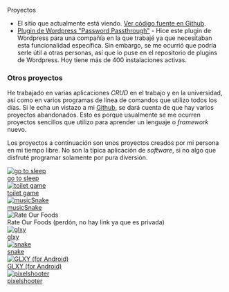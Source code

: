 Proyectos

*   El sitio que actualmente está viendo. [Ver código fuente en Github](https://github.com/kaeruct/andres.villarreal.co.cr).
*   [Plugin de Wordpress "Password Passthrough"](https://wordpress.org/plugins/password-passthrough) - Hice este plugin de Wordpress para una compañía en la que trabajé ya que necesitaban esta funcionalidad específica. Sin embargo, se me ocurrió que podría serle útil a otras personas, así que lo puse en el repositorio de plugins de Wordpress. Hoy tiene más de 400 instalaciones activas.

### Otros proyectos

He trabajado en varias aplicaciones _CRUD_ en el trabajo y en la universidad, así como en varios programas de línea de comandos que utilizo todos los días. Si le echa un vistazo a mi [Github](https://github.com/KaeruCT), se dará cuenta de que hay varios proyectos abandonados. Esto es porque usualmente se me ocurren proyectos sencillos que utilizo para aprender un lenguaje o _framework_ nuevo.

Los proyectos a continuación son unos proyectos creados por mi persona en mi tiempo libre. No son la típica aplicación de _software_, si no algo que disfruté programar solamente por pura diversión.

<a class="thumbnail" href="https://kaeruct.github.io/go-to-sleep/">
    <img src="/img/gotosleep.png" alt="go to sleep">
    <div>go to sleep</div>
</a>
<a class="thumbnail" href="https://kaeruct.github.io/tt/">
    <img src="/img/toiletgame.png" alt="toilet game">
    <div>toilet game</div>
</a>
<a class="thumbnail" href="https://kaeruct.github.io/musicSnake/">
    <img src="/img/musicSnake.png" alt="musicSnake">
    <div>musicSnake</div>
</a>
<div class="thumbnail">
    <img src="/img/rate-our-foods.png" alt="Rate Our Foods">
    <div>Rate Our Foods (perd&oacute;n, no hay link ya que es privada)</div>
</div>
<a class="thumbnail" href="https://kaeruct.github.io/legacy-projects/glxy/">
    <img src="/img/glxy.png" alt="glxy">
    <div>glxy</div>
</a>
<a class="thumbnail" href="https://kaeruct.github.io/legacy-projects/snake/">
    <img src="/img/snake.png" alt="snake">
    <div>snake</div>
</a>
<a class="thumbnail" href="https://f-droid.org/en/packages/com.kaeruct.glxy/">
    <img src="/img/glxy-android.png" alt="GLXY (for Android)">
    <div>GLXY (for Android)</div>
</a>
<a class="thumbnail" href="https://kaeruct.github.io/legacy-projects/pixelshooter/">
    <img src="/img/pixelshooter.png" alt="pixelshooter">
    <div>pixelshooter</div>
</a>

<div class="clear"></div>